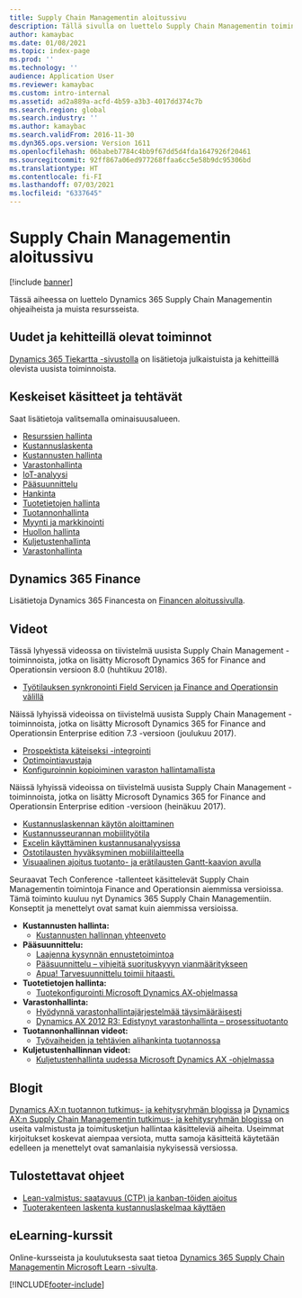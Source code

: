 ```yaml
---
title: Supply Chain Managementin aloitussivu
description: Tällä sivulla on luettelo Supply Chain Managementin toimintoja koskevista ohjeaiheista ja muista resursseista.
author: kamaybac
ms.date: 01/08/2021
ms.topic: index-page
ms.prod: ''
ms.technology: ''
audience: Application User
ms.reviewer: kamaybac
ms.custom: intro-internal
ms.assetid: ad2a889a-acfd-4b59-a3b3-4017dd374c7b
ms.search.region: global
ms.search.industry: ''
ms.author: kamaybac
ms.search.validFrom: 2016-11-30
ms.dyn365.ops.version: Version 1611
ms.openlocfilehash: 06babeb7784c4bb9f67dd5d4fda1647926f20461
ms.sourcegitcommit: 92ff867a06ed977268ffaa6cc5e58b9dc95306bd
ms.translationtype: HT
ms.contentlocale: fi-FI
ms.lasthandoff: 07/03/2021
ms.locfileid: "6337645"
---
```

# <a name="supply-chain-management-home-page"></a>Supply Chain Managementin aloitussivu

[!include [banner](includes/banner.md)]

Tässä aiheessa on luettelo Dynamics 365 Supply Chain Managementin ohjeaiheista ja muista resursseista.

## <a name="whats-new-and-in-development"></a>Uudet ja kehitteillä olevat toiminnot

[Dynamics 365 Tiekartta -sivustolla](https://roadmap.dynamics.com/) on lisätietoja julkaistuista ja kehitteillä olevista uusista toiminnoista.

## <a name="core-concepts-and-tasks"></a>Keskeiset käsitteet ja tehtävät

Saat lisätietoja valitsemalla ominaisuusalueen.

- [Resurssien hallinta](asset-management/index.md)
- [Kustannuslaskenta](../finance/cost-accounting/cost-accounting-home-page.md)
- [Kustannusten hallinta](cost-management/cost-management-home-page.md)  
- [Varastonhallinta](inventory/inventory-home-page.md)
- [IoT-analyysi](iot/iot-intelligence-home-page.md)
- [Pääsuunnittelu](master-planning/master-planning-home-page.md)
- [Hankinta](procurement/procurement-sourcing-overview.md)
- [Tuotetietojen hallinta](pim/product-information.md)
- [Tuotannonhallinta](production-control/production-process-overview.md)
- [Myynti ja markkinointi](sales-marketing/overview-sales-marketing.md)
- [Huollon hallinta](service-management/service-management-home-page.md)
- [Kuljetustenhallinta](transportation/transportation-management-overview.md)
- [Varastonhallinta](warehousing/warehouse-configuration.md)

## <a name="dynamics-365-finance"></a>Dynamics 365 Finance

Lisätietoja Dynamics 365 Financesta on [Financen aloitussivulla](../finance/index.md).

## <a name="videos"></a>Videot

Tässä lyhyessä videossa on tiivistelmä uusista Supply Chain Management -toiminnoista, jotka on lisätty Microsoft Dynamics 365 for Finance and Operationsin versioon 8.0 (huhtikuu 2018).

- [Työtilauksen synkronointi Field Servicen ja Finance and Operationsin välillä](https://youtu.be/hAB4TDVMjxU)

Näissä lyhyissä videoissa on tiivistelmä uusista Supply Chain Management -toiminnoista, jotka on lisätty Microsoft Dynamics 365 for Finance and Operationsin Enterprise edition 7.3 -versioon (joulukuu 2017).

- [Prospektista käteiseksi -integrointi](https://youtu.be/AVV9x5x-XCg) 
- [Optimointiavustaja](https://www.youtube.com/watch?v=MRsAzgFCUSQ&t=4s)
- [Konfiguroinnin kopioiminen varaston hallintamallista](https://www.youtube.com/watch?v=K2WIfFlqJYs&feature=youtu.be)

Näissä lyhyissä videoissa on tiivistelmä uusista Supply Chain Management -toiminnoista, jotka on lisätty Microsoft Dynamics 365 for Finance and Operationsin Enterprise edition -versioon (heinäkuu 2017).

- [Kustannuslaskennan käytön aloittaminen](https://youtu.be/1pUDtJQZ8FU)
- [Kustannusseurannan mobiilityötila](https://youtu.be/imsuTg8rUVk)
- [Excelin käyttäminen kustannusanalyysissa](https://youtu.be/-HKHYdClvx8)
- [Ostotilausten hyväksyminen mobiililaitteella](https://youtu.be/gZ-gOlJe7H8)
- [Visuaalinen ajoitus tuotanto- ja erätilausten Gantt-kaavion avulla](https://youtu.be/BtbuShkGj4I)

Seuraavat Tech Conference -tallenteet käsittelevät Supply Chain Managementin toimintoja Finance and Operationsin aiemmissa versioissa. Tämä toiminto kuuluu nyt Dynamics 365 Supply Chain Managementiin. Konseptit ja menettelyt ovat samat kuin aiemmissa versioissa.

- **Kustannusten hallinta:**
  - [Kustannusten hallinnan yhteenveto](https://www.youtube.com/watch?v=vXzlC-mOBcg&feature=youtu.be)
- **Pääsuunnittelu:**
  - [Laajenna kysynnän ennustetoimintoa](https://www.youtube.com/watch?v=4OIKIXLiNjI&feature=youtu.be)
  - [Pääsuunnittelu – vihjeitä suorituskyvyn vianmääritykseen](https://youtu.be/7v8BPmEs9Dg)
  - [Apua! Tarvesuunnittelu toimii hitaasti.](https://youtu.be/RLXybx20B5o)
- **Tuotetietojen hallinta:**
  - [Tuotekonfigurointi Microsoft Dynamics AX-ohjelmassa](https://youtu.be/zotrj3SbCl4)
- **Varastonhallinta:**
  - [Hyödynnä varastonhallintajärjestelmää täysimääräisesti](https://www.youtube.com/watch?v=--_didmZKHo&t=10s)
  - [Dynamics AX 2012 R3: Edistynyt varastonhallinta – prosessituotanto](https://www.youtube.com/embed/QUxXUrN-7n4)
- **Tuotannonhallinnan videot:**
  - [Työvaiheiden ja tehtävien alihankinta tuotannossa](https://youtu.be/y1jrd3A_k70)
- **Kuljetustenhallinnan videot:**
  - [Kuljetustenhallinta uudessa Microsoft Dynamics AX -ohjelmassa](https://youtu.be/jgmTgJIgEFQ)

## <a name="blogs"></a>Blogit

[Dynamics AX:n tuotannon tutkimus- ja kehitysryhmän blogissa](/archive/blogs/axmfg/) ja [Dynamics AX:n Supply Chain Managementin tutkimus- ja kehitysryhmän blogissa](https://blogs.msdn.microsoft.com/dynamicsaxscm/) on useita valmistusta ja toimitusketjun hallintaa käsitteleviä aiheita. Useimmat kirjoitukset koskevat aiempaa versiota, mutta samoja käsitteitä käytetään edelleen ja menettelyt ovat samanlaisia nykyisessä versiossa.

## <a name="white-papers"></a>Tulostettavat ohjeet

- [Lean-valmistus: saatavuus (CTP) ja kanban-töiden ajoitus](/dynamics/s-e/)
- [Tuoterakenteen laskenta kustannuslaskelmaa käyttäen](https://www.microsoft.com/download/details.aspx?id=101937/)

## <a name="elearning-courses"></a>eLearning-kurssit

Online-kursseista ja koulutuksesta saat tietoa [Dynamics 365 Supply Chain Managementin Microsoft Learn -sivulta](/learn/browse/?products=dynamics-scm&resource_type=learning+path).


[!INCLUDE[footer-include](../includes/footer-banner.md)]